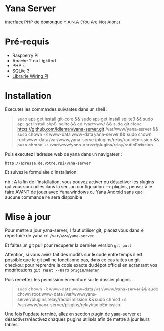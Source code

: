 Yana Server
===========

Interface PHP de domotique Y.A.N.A (You Are Not Alone)

Pré-requis
============

- Raspberry PI
- Apache 2 ou Lighttpd
- PHP 5
- SQLite 3
- [Librairie Wiring PI](https://projects.drogon.net/raspberry-pi/wiringpi/download-and-install/)

Installation
============

Executez les commandes suivantes dans un shell :

> sudo apt-get install git-core && sudo apt-get install sqlite3 && sudo apt-get install php5-sqlite && cd /var/www/ && sudo git clone https://github.com/ldleman/yana-server.git /var/www/yana-server && sudo chown -R www-data:www-data yana-server && sudo chown root:www-data /var/www/yana-server/plugins/relay/radioEmission && sudo chmod +s /var/www/yana-server/plugins/relay/radioEmission

Puis executez l'adresse web de yana dans un navigateur :

`http://adresse.de.votre.rpi/yana-server`

Et suivez le formulaire d'installation.

nb : A la fin de l'installation, vous pouvez activer ou désactiver les plugins qui vous sont utiles dans la section
configuration --> plugins, pensez à le faire AVANT de jouer avec Yana windows ou Yana Android sans quoi aucune commande ne sera disponible

Mise à jour
============

Pour mettre a jour yana-server, il faut utiliser git, placez vous dans le répertoire de yana
```cd /var/www/yana-server```

Et faites un git pull pour récuperer la dernière version
```git pull```

Attention, si vous aviez fait des modifs sur le code entre temps il est possible que le git pull ne fonctionne pas, dans ce cas faites un git checkout pour reprendre la copie exacte du dépot officiel en ecransant vos modifications
```git reset --hard origin/master```

Puis remettez les permission en ecriture sur le dossier plugins
> sudo chown -R www-data:www-data /var/www/yana-server && sudo chown root:www-data /var/www/yana-server/plugins/relay/radioEmission && sudo chmod +s /var/www/yana-server/plugins/relay/radioEmission

Une fois l'update terminé, allez en section plugin de yana-server et désactivez/réactivez chaques plugins utilisés afin de mettre à jour leurs tables.
